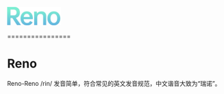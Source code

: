 
<img src="/image/reno-logo.png" alt="Reno-logo" style="max-width:25%;">

================
# Reno
Reno-Reno /rin/ 发音简单，符合常见的英文发音规范，中文谐音大致为“瑞诺”。


